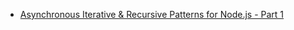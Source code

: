 * [Asynchronous Iterative & Recursive Patterns for Node.js - Part 1](https://mostafa-samir.github.io/async-iterative-patterns-pt1/)

